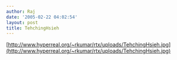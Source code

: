 ```yaml
---
author: Raj
date: '2005-02-22 04:02:54'
layout: post
title: TehchingHsieh
---
```


[http://www.hyperreal.org/~rkumar/rtx/uploads/TehchingHsieh.jpg](http://www.hyperreal.org/~rkumar/rtx/uploads/TehchingHsieh.jpg)
